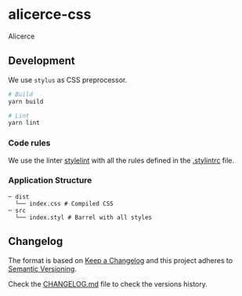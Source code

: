 # alicerce-css
Alicerce



## Development

We use `stylus` as CSS preprocessor.

```sh
# Build
yarn build

# Lint
yarn lint
```

### Code rules

We use the linter [stylelint](https://stylelint.io/) with all the rules defined in the [.stylintrc](.stylintrc) file.

### Application Structure

```
─ dist
  └── index.css # Compiled CSS
─ src
  └── index.styl # Barrel with all styles
```

## Changelog

The format is based on [Keep a Changelog](http://keepachangelog.com/) and this project adheres to [Semantic Versioning](http://semver.org/).

Check the [CHANGELOG.md](CHANGELOG.md) file to check the versions history.